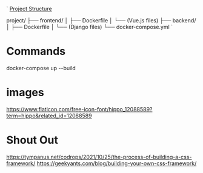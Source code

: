 `
<u>Project Structure</u>

project/
├── frontend/
│   ├── Dockerfile
│   └── (Vue.js files)
├── backend/
│   ├── Dockerfile
│   └── (Django files)
└── docker-compose.yml
`


# Commands
docker-compose up --build




# images 
https://www.flaticon.com/free-icon-font/hippo_12088589?term=hippo&related_id=12088589



# Shout Out
https://tympanus.net/codrops/2021/10/25/the-process-of-building-a-css-framework/
https://geekyants.com/blog/building-your-own-css-framework/